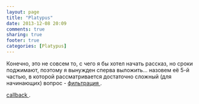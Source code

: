```yaml
---
layout: page
title: "Platypus"
date: 2013-12-08 20:09
comments: true
sharing: true
footer: true
categories: [Platypus]
---
```

Конечно, это не совсем то, с чего я бы хотел начать рассказ, но сроки поджимают, поэтому я вынужден сперва выложить... назовем её 5-й частью, в которой рассматривается достаточно сложный (для начинающих) вопрос - 
<a href="{{ root_url}}/platypus/filter.html"> фильтрация </a>.

<a href="{{ root_url}}/platypus/callback.html"> callback </a>.
